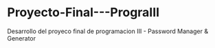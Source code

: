 # Proyecto-Final---PrograIII
Desarrollo del proyeco final de programacion III - Password Manager &amp; Generator
